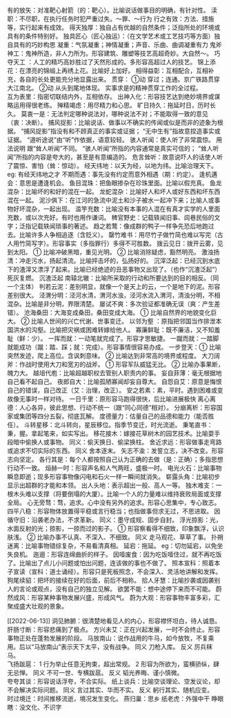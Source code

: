   
有的放矢：对准靶心射箭（的：靶心）。比喻说话做事目的明确，有针对性。
渎职：不尽职，在执行任务时犯严重过失。～罪、～行为
行之有效：方法、措施等，实行起来有成效。
得天独厚：独自占有优越的自然条件；泛指所处的环境或具有的条件特别好。
独具匠心（匠心独运）：（在文学艺术或工艺技巧等方面）独自具有的巧妙构思
凝重：气氛凝重；神情凝重；声音、乐曲、曲调凝重有力
鬼斧神工：鬼神所造，非人力所为。形容建筑、雕塑等技艺高超奇妙。大自然～。
巧夺天工 ：人工的精巧高妙胜过了天然形成的。多形容高超过人的技艺。
锦上添花：在漂亮的锦缎上再绣上花。比喻好上加好。
相得益彰：互相配合，互相补充，各自的长处更能充分地显露出来。
贯穿：
	①动 穿过；连通。京广铁路贯穿大江南北。
	②动 从头到尾地体现。
	实事求是的精神贯穿工作的全过程。  
互为表里：指密切联结内外，互相依存。
出神入化：形容技艺达到绝妙境界或谋略运用得很老练。
殚精竭虑：用尽精力和心思。
旷日持久：拖延时日，历时长久。
莫衷一是：无法判定哪种说法对，哪种说法不对；不能取得一致的意见（衷：决断）。
捕风捉影：比喻说话、做事以不确实的传闻或似是而非的迹象为根据。
	“捕风捉影”指没有和不顾真正的事实或证据；
	“无中生有”指故意捏造事实或证据。
	“道听途说”由“听”作依据，语意较轻。
骇人听闻：使人听了非常震惊。
	用法说明 跟“耸人听闻”不同。
	“骇人听闻”所指的内容通常是真实可信的；
	“耸人听闻”所指的内容是夸大的，甚至是有意编造的。
	危言耸听：故意说吓人的话使人听了震惊、害怕（耸：惊动）。
经天纬地：以天为经，以地为纬。比喻治理天下。
	eg: 有经天纬地之才
不期而遇：事先没有约定而意外相遇（期：约定）。
逢机遘会：意思是遭逢机会。
鱼目混珠：把鱼眼掺杂在珍珠里面。比喻以假充真。
	鱼龙混杂：比喻坏的和好的混在一起。
	龙蛇混杂：比喻好人和坏人或好东西和坏东西混在一起。
	泥沙俱下：在江河的急流中泥土和沙子被水一起冲下来；比喻人或事物好坏混杂，一起出现。
	滥竽充数：比喻没有本事的人混在有真才实学的人里面充数，或以次充好。有时也用作谦词。
稗官野史：记载轶闻旧事、闾巷民俗的文字；泛指记载轶闻琐事的著述。
趋之若鹜：像成群的鸭子一样争先恐后地跑过去。比喻许多人争相追逐（含贬义）。
罄竹难书：用尽竹子做竹简也难以写完（古人用竹简写字）。形容事实（多指罪行）多得不可胜数。
拨云见日：拨开云雾，见到太阳。
	① 比喻冲破黑暗，重见光明。
	② 比喻消除疑虑，豁然明亮。
激浊扬清：冲走污水，扬起清流。比喻抨击坏的，弘扬好的。
沉滓泛起：已经沉到水底下的渣滓又漂浮了起来。比喻已经绝迹的丑恶事物又出现了。（也作“沉渣泛起”）
	死灰复燃。
	沉渣泛起
南辕北辙：比喻所采取的行动和所要达到的目的相反。（同一个主体）
判若云泥：差别明显，就像一个是天上的云，一个是地下的泥。形容差别很大。
泾渭分明：泾河水清，渭河水浊，泾河水流入渭河，清浊分明，不相混杂。比喻是非分明，界限清楚。
屡试不爽：多次验证都准确无误（爽：产生差错）。
沧海桑田：大海变成桑田，桑田变成大海。
	① 比喻自然界的地貌变化巨大。
	② 比喻人世间的兴亡代谢、世事变迁。
以邻为壑 ：原指把邻国当作排泄本国洪水的沟壑。比喻把灾祸或困难转嫁给他人。
寡廉鲜耻：既不廉洁，又不知羞耻（鲜：少）。
一挥而就：一动笔就完成了。形容才思敏捷。
一蹴而就：一踏脚就能成功（蹴：踏、踩；就：完成）。形容事情很容易办成。
一步登天：① 比喻突然发迹，爬上高位。含讽刺意味。
	② 比喻达到非常高的境界或程度。
大刀阔斧：作战时使用大刀和宽刃的战斧。
	① 形容军队威猛无比。
	② 比喻办事果断，魄力大。
越俎代庖：比喻超越职权去管别人职责内的事。
妄自菲薄：毫无根据地自己看不起自己。
夜郎自大：比喻孤陋寡闻却妄自尊大。
自怨自艾：原意是悔恨自己的错误，自己改正（艾：治理，改正）。
安之若素：素，平时。遇到困难或变故像无事时一样对待。
一日千里：原形容马跑得很快，后比喻进展极快
离心离德：人心各异，彼此思想、行动不统一（跟“同心同德”相对）。
分崩离析：形容国家或集团等四分五裂，彻底瓦解。
度德量力：估量自己的品德和能力（能否胜任）。
斗转星移：北斗转向，星辰移位。指季节变迁，时光流逝。
秉笔直书：秉，握。拿起笔来，如实写出。
移花接木：嫁接花草树木的园艺技术。比喻耍手段暗中偷换人或事物。
	同义：偷天换日、偷梁换柱。
舍近求远：形容做事走弯路或追求不切实际的东西。
	同义 舍本逐末。
矢志不渝：发誓立志，决不改变。形容志向坚定。
各行其是：每个人都按照自己认为正确的去做（是：正确）；多指思想行动不一致。
烜赫一时：形容声名和人气两旺，盛极一时。
电光火石：比喻事物瞬息即逝；现多形容事物像闪电和石火一样一瞬间就消失。
崭露头角：比喻初步显示出超群的才能和本领。
出人头地：表示超出一般、高人一等。
独木难支：一根木头难以支撑（将要倒塌的大厦）。比喻一个人的力量难以维持衰败局面或支撑全局。
心无旁骛：骛，追求。心中没有另外的追求。形容心思集中，专心致志。
四平八稳：形容物体放置得平稳或言行稳当；也指做事但求无过，不思进取。
因循守旧：沿袭老办法，不求革新。
	同义：墨守成规、固步自封。
浮光掠影：光，水面反射的光；掠影，一掠而过的影子。
	① 形容察看得不细致，印象飘浮，认识肤浅。
	② 比喻办事不认真、不深入、不细致。
	同义 走马观花、草草了事。
扑朔迷离：比喻事物错综复杂，不易看清真相。
延宕：拖延。
	eg：切勿延宕，以免坐失良机。
迤逦：形容连绵曲折的样子。
因噎废食：因为吃饭噎住过，就不再吃饭了。比喻出了点儿小问题或怕出问题，连该做的事也不做了。
照本宣科：照着本子宣读（宣科：道士诵经）。形容只是死板照念，不会深入、灵活地讲解和发挥。
狗尾续貂：把坏的接续在好的后面，前后不相称。
拾人牙慧：比喻抄袭或因袭别人的言论或观点，没有自己的独立见解。
欲罢不能：想中途停下来而不可能。
蔚然成风：形容某种事物发展兴盛，形成风气。
蔚为大观：形容事物丰富多彩，汇聚成盛大壮观的景象。

[[2022-06-13]]
洞见肺腑：很清楚地看见人的内心，形容襟怀坦白，待人诚恳。
肝肠寸断：形容悲痛到了极点。
方兴未艾：正在兴起发展，一时不会终止。形容事物正处在蓬勃发展的阶段。
马放南山：说作战用的牛马，如今放牧，不复乘用。后以“马放南山”表示天下太平，没有战争。
	同义 刀枪入库。
	反义 厉兵秣马。  
飞扬跋扈：
	1 行为举止任意无拘束，超出常规。
	2 形容为所欲为，蛮横骄纵，肆无忌惮。
	同义 不可一世、专横跋扈。
	反义 韬光养晦、谨小慎微。  
夸夸其谈：形容说话浮夸，不合实际。
纸上谈兵：比喻空谈理论、空发议论，却不会解决实际问题。
	同义 言过其实、华而不实。
	反义 躬行其实、随机应变。  
时过境迁：时间推移流逝，境况发生变化。
燕归巢：思乡
纸老虎：外强中干
睁眼瞎：没文化、不识字
